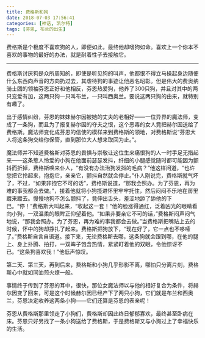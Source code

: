 ```yaml
---
title: 费格斯和狗
date: 2018-07-03 17:56:41
categories: [神话, 凯尔特]
tags: [芬恩, 布兰的出生]
---
```


费格斯是个极度不喜欢狗的人，即便如此，最终他却嗜狗如命。喜欢上一个你本不喜欢的事物的最好的办法，就是耐着性子去接触它。

<!-- more -->

---

费格斯讨厌狗是众所周知的，即使是听见狗的叫声，他都恨不得立马操起身边随便什么东西向声音的方向扔过去，其虐待狗的事迹让他恶名昭彰。但是伟大的费奥纳骑士团的领袖芬恩正好和他相反，芬恩热爱狗，他养了300只狗，并且对其中的两只宠爱有加，这两只狗一只叫布兰，一只叫西奥兰。要说这两只狗的由来，就特别有趣了。

出于感情纠纷，芬恩的妹妹赫尔因被她的丈夫的老相好——一位异界的魔法师，变成了一条狗，而且为了报复赫尔因的夺夫之恨，这个恶毒的女人竟把赫尔因送给了费格斯。魔法师变化成芬恩的信使的模样来到费格斯的领地，对费格斯说“芬恩大人将这条狗交给你保管，直到那位大人想来取回为止。”。

魔法师并不知道费格斯对芬恩的畏惧与崇敬让这位生来痛恨狗的人一时手足无措起来——这条惹人怜爱的小狗在他面前瑟瑟发抖，纤细的小腿感觉随时都可能因为颤抖而折掉，费格斯唤来仆人，“有没有办法治狗发抖的毛病？”他这样问道，“也许您把它拎起来，抱抱它，亲亲它，颤抖自然就会停止。”仆人刚说完，费格斯就气坏了，不过，“如果非抱它不可的话”，费格斯说道，“那我会照办。为了芬恩，再为难的事我都会去做。”，接着他就将小狗揽进怀里牢牢托住，然后闷闷不乐地在房里踱来踱去。慢慢地狗不怎么颤抖了，竟伸出舌头，羞涩地舔了舔他的下巴。“停！”费格斯大叫起来，“收起这一套！”他的脸涨得通红，泛着凶光的眼睛看向小狗，一双温柔的眼眸正仰望着他。“如果非要亲它不可的话，”费格斯闷声闷气地说，“那我会照办。为了芬恩，再为难的事我都会去做。”当费格斯把嘴贴上去的时候，怀中的狗却挣扎了起来。费格斯把狗放下，“现在好了，它一点也不哆嗦了。”费格斯自言自语道。接下来，无论费格斯去哪，这条狗就会跟到哪，在他的腿上、身上扑腾、拍打，一双眸子饱含热情，紧紧盯着他的双眼，令他惊讶不已。“这条狗喜欢我！”他低声惊叹。

第二天、第三天，再到后来，费格斯和小狗几乎形影不离，哪怕只分离片刻，费格斯心中就如同油煎火燎一般。

事情终于传到了芬恩的耳中，很快，那位女魔法师以与他的相好复合为条件，将赫尔因变了回来，可是这个时候赫尔因已经产下了两只小狗，它们就是布兰和西奥兰，芬恩决定收养这两条小狗——它们还算是芬恩的表亲呢！

芬恩从费格斯那里领走了小狗们，费格斯却因此终日郁郁寡欢，最终甚至卧病在床。芬恩只好另找了一条小狗送给了费格斯，于是费格斯又与小狗过上了幸福快乐的生活。
